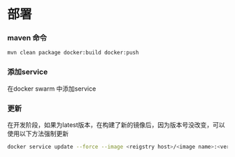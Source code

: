 # 部署

### maven 命令

```bash
mvn clean package docker:build docker:push
```

### 添加service

在docker swarm 中添加service

### 更新

在开发阶段，如果为latest版本，在构建了新的镜像后，因为版本号没改变，可以使用以下方法强制更新

```bash
docker service update --force --image <reigstry host>/<image name>:<version> <service name>	
```
